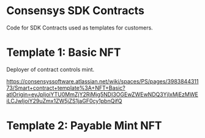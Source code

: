 # Consensys SDK Contracts

Code for SDK Contracts used as templates for customers.

# Template 1: Basic NFT

Deployer of contract controls mint.

https://consensyssoftware.atlassian.net/wiki/spaces/PS/pages/398384431173/Smart+contract+template%3A+NFT+Basic?atlOrigin=eyJpIjoiYTU0MmZjY2RjMjg5NDI3OGEwZWEwNDQ3YjIxMjEzMWEiLCJwIjoiY29uZmx1ZW5jZS1jaGF0cy1pbnQifQ

# Template 2: Payable Mint NFT


